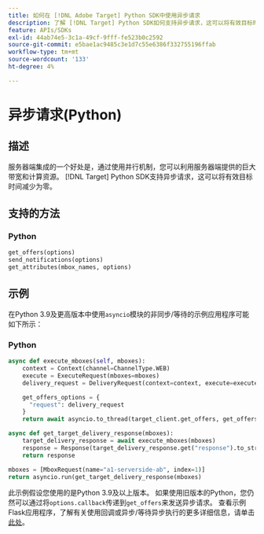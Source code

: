 ```yaml
---
title: 如何在 [!DNL Adobe Target] Python SDK中使用异步请求
description: 了解 [!DNL Target] Python SDK如何支持异步请求，这可以将有效目标时间减少为零。
feature: APIs/SDKs
exl-id: 44ab74e5-3c1a-49cf-9fff-fe523b0c2592
source-git-commit: e5bae1ac9485c3e1d7c55e6386f332755196ffab
workflow-type: tm+mt
source-wordcount: '133'
ht-degree: 4%

---
```


# 异步请求(Python)

## 描述

服务器端集成的一个好处是，通过使用并行机制，您可以利用服务器端提供的巨大带宽和计算资源。 [!DNL Target] Python SDK支持异步请求，这可以将有效目标时间减少为零。

## 支持的方法

### Python

```python {line-numbers="true"}
get_offers(options)
send_notifications(options)
get_attributes(mbox_names, options)
```

## 示例

在Python 3.9及更高版本中使用`asyncio`模块的非同步/等待的示例应用程序可能如下所示：

### Python

```python {line-numbers="true"}
async def execute_mboxes(self, mboxes):
    context = Context(channel=ChannelType.WEB)
    execute = ExecuteRequest(mboxes=mboxes)
    delivery_request = DeliveryRequest(context=context, execute=execute)

    get_offers_options = {
      "request": delivery_request
    }
    return await asyncio.to_thread(target_client.get_offers, get_offers_options)

async def get_target_delivery_response(mboxes):
    target_delivery_response = await execute_mboxes(mboxes)
    response = Response(target_delivery_response.get("response").to_str(), status=200, mimetype='application/json')
    return response

mboxes = [MboxRequest(name="a1-serverside-ab", index=1)]
return asyncio.run(get_target_delivery_response(mboxes)
```

此示例假设您使用的是Python 3.9及以上版本。 如果使用旧版本的Python，您仍然可以通过将`options.callback`传递到`get_offers`来发送异步请求。 查看示例Flask应用程序，了解有关使用回调或异步/等待异步执行的更多详细信息，请单击[此处](https://github.com/adobe/target-python-sdk/blob/main/samples/app.py)。
